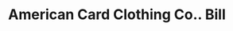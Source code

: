 ---
doi: 10.7916/D8R512S3
date_other: '1890'
date_other_textual: 1890-1899
form: printed ephemera
genre:
- Invoices
name:
- American Card Clothing Co.
object_in_context_url: https://biggert.cul.columbia.edu/items/view/ave_biggert_00488
subject_hierarchical_geographic:
- Lowell, Massachusetts, United States
subject_name:
- American Card Clothing Co.
title: American Card Clothing Co.. Bill
sort_title: American Card Clothing Co.. Bill
call_number: ave_biggert_00488
coordinates:
- 42.63944444444444,-71.31472222222222
pid: ave_biggert_00488
identifiers: ave_biggert_00488
thumbnail: https://derivativo-3.library.columbia.edu/iiif/2/ldpd:343711/full/!256,256/0/native.jpg
permalink: /biggert/ave_biggert_00488/
layout: iiif-image-page
---